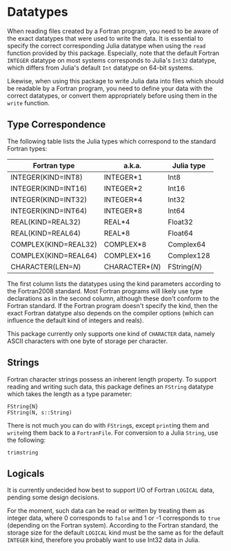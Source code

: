 # Datatypes

When reading files created by a Fortran program, you need to be aware
of the exact datatypes that were used to write the data. It is essential
to specify the correct corresponding Julia datatype when using the
`read` function provided by this package. Especially, note that the
default Fortran `INTEGER` datatype on most systems corresponds to
Julia's `Int32` datatype, which differs from Julia's default `Int`
datatype on 64-bit systems.

Likewise, when using this package to write Julia data into files which
should be readable by a Fortran program, you need to define your data
with the correct datatypes, or convert them appropriately before using
them in the `write` function.


## Type Correspondence

The following table lists the Julia types which correspond to the standard Fortran types:

| Fortran type         | a.k.a.           | Julia type   |
| -------------------- | ---------------- | ------------ |
| INTEGER(KIND=INT8)   | INTEGER*1        | Int8         |
| INTEGER(KIND=INT16)  | INTEGER*2        | Int16        |
| INTEGER(KIND=INT32)  | INTEGER*4        | Int32        |
| INTEGER(KIND=INT64)  | INTEGER*8        | Int64        |
| REAL(KIND=REAL32)    | REAL*4           | Float32      |
| REAL(KIND=REAL64)    | REAL*8           | Float64      |
| COMPLEX(KIND=REAL32) | COMPLEX*8        | Complex64    |
| COMPLEX(KIND=REAL64) | COMPLEX*16       | Complex128   |
| CHARACTER(LEN=*N*)   | CHARACTER\*(*N*) | FString{*N*} |

The first column lists the datatypes using the kind parameters according to the
Fortran2008 standard. Most Fortran programs will likely use type declarations as
in the second column, although these don't conform to the Fortran standard.
If the Fortran program doesn't specify the kind, then the exact Fortran datatype
also depends on the compiler options (which can influence the default kind of
integers and reals).

This package currently only supports one kind of `CHARACTER` data, namely
ASCII characters with one byte of storage per character.


## Strings

Fortran character strings possess an inherent length property. To support reading
and writing such data, this package defines an `FString` datatype which takes the
length as a type parameter:

```@docs
FString{N}
FString(N, s::String)
```

There is not much you can do with `FString`s, except `print`ing them and
`write`ing them back to a `FortranFile`.  For conversion to a Julia `String`,
use the following:

```@docs
trimstring
```

## Logicals

It is currently undecided how best to support I/O of Fortran `LOGICAL` data,
pending some design decisions.

For the moment, such data can be read or written by treating them as integer data,
where 0 corresponds to `false` and 1 or -1 corresponds to `true` (depending on the
Fortran system). According to the Fortran standard, the storage size for the default
`LOGICAL` kind must be the same as for the default `INTEGER` kind, therefore you
probably want to use Int32 data in Julia.


